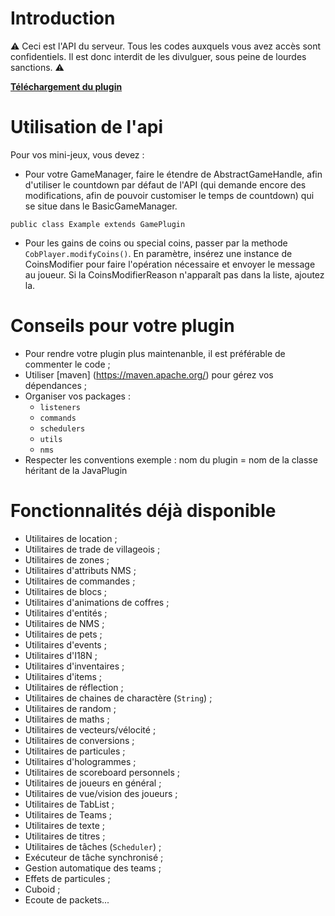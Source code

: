 Introduction
============
:warning: Ceci est l'API du serveur. Tous les codes auxquels vous avez accès sont confidentiels. Il est donc interdit de les divulguer, sous peine de lourdes sanctions. :warning:

[**Téléchargement du plugin**](https://gitlab.com/cobnet/cobnetapi/builds)

Utilisation de l'api
====================

Pour vos mini-jeux, vous devez :

* Pour votre GameManager, faire le étendre de AbstractGameHandle, afin d'utiliser le countdown par défaut de l'API (qui demande encore des modifications, afin de pouvoir customiser le temps de countdown) qui se situe dans le BasicGameManager.

```
public class Example extends GamePlugin

```

* Pour les gains de coins ou special coins, passer par la methode ```CobPlayer.modifyCoins()```. En paramètre, insérez une instance de CoinsModifier pour faire l'opération nécessaire et envoyer le message au joueur. Si la CoinsModifierReason n'apparaît pas dans la liste, ajoutez la.

Conseils pour votre plugin
==========================

* Pour rendre votre plugin plus maintenanble, il est préférable de commenter le code ;
* Utiliser [maven] (https://maven.apache.org/) pour gérez vos dépendances ;
* Organiser vos packages :
	* ```listeners``` 
	* ```commands```
	* ```schedulers```
	* ```utils```
	* ```nms```
* Respecter les conventions exemple : nom du plugin = nom de la classe héritant de la JavaPlugin

Fonctionnalités déjà disponible
===============================
 
* Utilitaires de location ;
* Utilitaires de trade de villageois ;
* Utilitaires de zones ;
* Utilitaires d'attributs NMS ;
* Utilitaires de commandes ;
* Utilitaires de blocs ;
* Utilitaires d'animations de coffres ;
* Utilitaires d'entités ;
* Utilitaires de NMS ;
* Utilitaires de pets ;
* Utilitaires d'events ;
* Utilitaires d'I18N ;
* Utilitaires d'inventaires ;
* Utilitaires d'items ;
* Utilitaires de réflection ;
* Utilitaires de chaines de charactère (```String```) ;
* Utilitaires de random ;
* Utilitaires de maths ;
* Utilitaires de vecteurs/vélocité ;
* Utilitaires de conversions ;
* Utilitaires de particules ;
* Utilitaires d'hologrammes ;
* Utilitaires de scoreboard personnels ;
* Utilitaires de joueurs en général ;
* Utilitaires de vue/vision des joueurs ;
* Utilitaires de TabList ;
* Utilitaires de Teams ;
* Utilitaires de texte ;
* Utilitaires de titres ;
* Utilitaires de tâches (```Scheduler```) ;
* Exécuteur de tâche synchronisé ;
* Gestion automatique des teams ;
* Effets de particules ;
* Cuboid ;
* Ecoute de packets...
